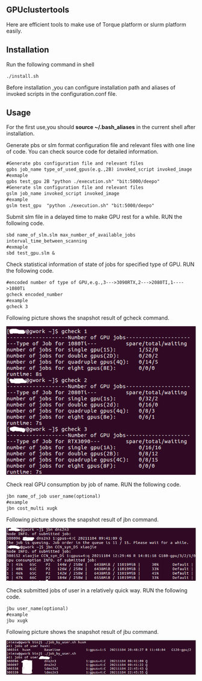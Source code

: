 ## GPUclustertools
Here are efficient tools to make use of Torque platform or slurm platform easily.
## Installation
Run the following command in shell
```
./install.sh
```
Before installation ,you can configure installation path and aliases of invoked scripts in the configuration.conf file.
## Usage
For the first use,you should __source ~/.bash_aliases__ in the current shell after installation.

Generate pbs or slm format configuration file and relevant files with one line of code. You can check source code for detailed information.
```
#Generate pbs configuration file and relevant files
gpbs job_name type_of_used_gpus(e.g.,2B) invoked_script invoked_image
#exmaple
gpbs test_gpu 2B "python ./execution.sh" "bit:5000/deepo"
#Generate slm configuration file and relevant files
gslm job_name invoked_script invoked_image
#example
gslm test_gpu  "python ./execution.sh" "bit:5000/deepo"
```
Submit slm file in a delayed time to make GPU rest for a while. RUN the following code.
```
sbd name_of_slm.slm max_number_of_available_jobs interval_time_between_scanning
#exmaple
sbd test_gpu.slm &
```
Check statistical information of state of jobs for specified type of GPU. RUN the following code.
```
#encoded number of type of GPU,e.g.,3--->3090RTX,2--->2080TI,1---->1080Ti
gcheck encoded_number
#example
gcheck 3
```
Following picture shows the snapshot result of gcheck command.

![snapshot_gcheck_result](https://github.com/marearth/GPUclustertools/blob/main/gcheck_snapshot.png)

Check real GPU consumption by job of name. RUN the following code.

```
jbn name_of_job user_name(optional)
#example
jbn cost_multi xugk
```
Following picture shows the snapshot result of jbn command.

![snapshot_jbn_result](https://github.com/marearth/GPUclustertools/blob/main/jbn_snapshot_result.png)


Check submitted jobs of user in a relatively quick way. RUN the following code.

```
jbu user_name(optional)
#example
jbu xugk
```
Following picture shows the snapshot result of jbu command.

![snapshot_jbu_result](https://github.com/marearth/GPUclustertools/blob/main/jbu_snapshot_result.png)
